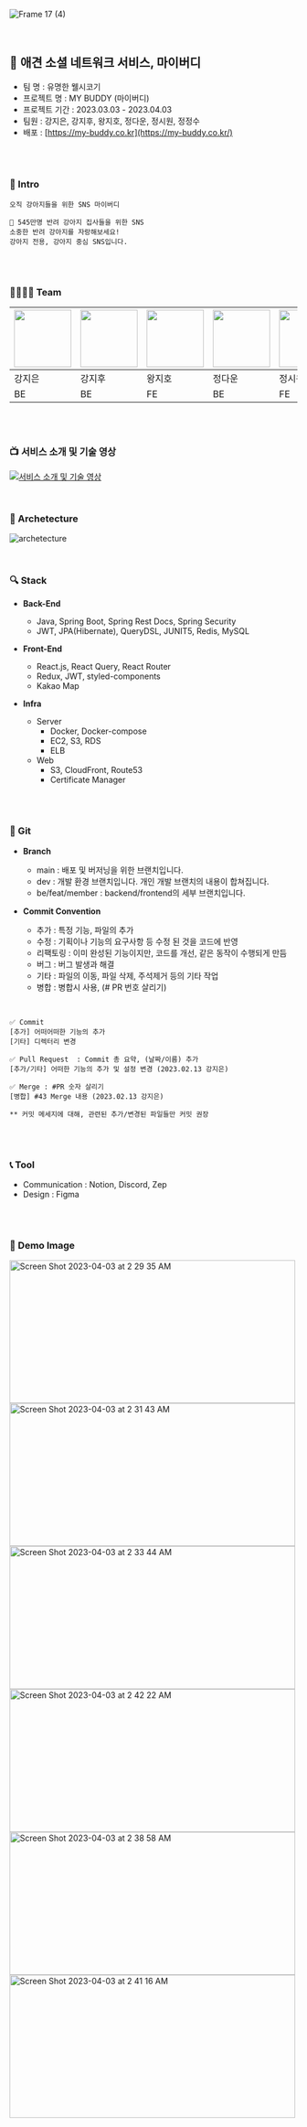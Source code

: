 

![Frame 17 (4)](https://user-images.githubusercontent.com/48430781/229368899-f33fbfd3-7ba4-4ff2-aac6-494eb62b1b09.png)

<br>



## 🐶 애견 소셜 네트워크 서비스, 마이버디
- 팀 명 : 유명한 웰시코기
- 프로젝트 명 : MY BUDDY (마이버디)
- 프로젝트 기간 : 2023.03.03 - 2023.04.03
- 팀원 : 강지은, 강지후, 왕지호, 정다운, 정시원, 정정수
- 배포 : [https://my-buddy.co.kr](https://my-buddy.co.kr/)

<br><br>

### 🌷 Intro
```text
오직 강아지들을 위한 SNS 마이버디

🐶 545만명 반려 강아지 집사들을 위한 SNS
소중한 반려 강아지를 자랑해보세요!
강아지 전용, 강아지 중심 SNS입니다.
```

<br><br>


### 👨‍👩‍👧‍👦 Team

| [<img src="https://github.com/sdoaolo.png" width="100px;"/>](https://github.com/sdoaolo) | [<img src="https://github.com/JihooKang-KOR.png" width="100px;"/>](https://github.com/JihooKang-KOR) | [<img src="https://github.com/wangamy0222.png" width="100px;"/>](https://github.com/wangamy0222) | [<img src="https://github.com/Daw-Jeong.png" width="100px;"/>](https://github.com/Daw-Jeong) | [<img src="https://github.com/notplastic2.png" width="100px;"/>](https://github.com/notplastic2) | [<img src="https://github.com/wjdwjdtn92.png" width="100px;"/>](https://github.com/wjdwjdtn92) |
| --- | --- | --- | --- | --- | --- |
| 강지은 | 강지후 | 왕지호 | 정다운 | 정시원 | 정정수 |
| BE | BE | FE | BE | FE | FE |


<br><br>


### 📺 서비스 소개 및 기술 영상
[![서비스 소개 및 기술 영상](https://img.youtube.com/vi/nP-d38dl_ag/0.jpg)](https://www.youtube.com/watch?v=nP-d38dl_ag)

<br>


### 📄 Archetecture
![archetecture](https://user-images.githubusercontent.com/48430781/229366885-89aaf02e-a2fc-473c-b6f1-26b1fc0b7db4.png)

<br>

### 🔍 Stack

- **Back-End**
    - Java, Spring Boot, Spring Rest Docs, Spring Security
    - JWT, JPA(Hibernate), QueryDSL, JUNIT5, Redis, MySQL
    
- **Front-End**
    - React.js, React Query, React Router
    - Redux, JWT, styled-components
    - Kakao Map
    
- **Infra**
    - Server
        - Docker, Docker-compose
        - EC2, S3, RDS
        - ELB
    - Web
        - S3, CloudFront, Route53
        - Certificate Manager


<br><br>


### 🔖 Git 
- **Branch**
    - main : 배포 및 버저닝을 위한 브랜치입니다.
    - dev : 개발 환경 브랜치입니다. 개인 개발 브랜치의 내용이 합쳐집니다.
    - be/feat/member : backend/frontend의 세부 브랜치입니다.

- **Commit Convention**
    - 추가 : 특정 기능, 파일의 추가
    - 수정 : 기획이나 기능의 요구사항 등 수정 된 것을 코드에 반영
    - 리팩토링 : 이미 완성된 기능이지만, 코드를 개선, 같은 동작이 수행되게 만듬
    - 버그 : 버그 발생과 해결
    - 기타 : 파일의 이동, 파일 삭제, 주석제거 등의 기타 작업
    - 병합 : 병합시 사용, (# PR 번호 살리기)

<br>


```text
✅ Commit
[추가] 어떠어떠한 기능의 추가
[기타] 디렉터리 변경

✅ Pull Request  : Commit 총 요약, (날짜/이름) 추가
[추가/기타] 어떠한 기능의 추가 및 설정 변경 (2023.02.13 강지은)

✅ Merge : #PR 숫자 살리기
[병합] #43 Merge 내용 (2023.02.13 강지은)

** 커밋 메세지에 대해, 관련된 추가/변경된 파일들만 커밋 권장
```

<br><br>

### 📞 Tool
- Communication : Notion, Discord, Zep
- Design : Figma

<br><br>

### 🎨 Demo Image
<img width="500" height="250" alt="Screen Shot 2023-04-03 at 2 29 35 AM" src="https://user-images.githubusercontent.com/48430781/229369075-9dc92737-7aa4-48eb-b523-697bb9ee9983.png"><img width="500" height="250" alt="Screen Shot 2023-04-03 at 2 31 43 AM" src="https://user-images.githubusercontent.com/48430781/229369176-7b573ff7-b694-4552-b318-6793bf6d3c29.png">
<img width="500" height="250" alt="Screen Shot 2023-04-03 at 2 33 44 AM" src="https://user-images.githubusercontent.com/48430781/229369253-c452b5fe-b694-432f-bc88-387f74359203.png"><img width="500" height="250" alt="Screen Shot 2023-04-03 at 2 42 22 AM" src="https://user-images.githubusercontent.com/48430781/229369690-c7b7b273-141a-4e81-9bae-fcb799478ada.png">
<img width="500" height="250" alt="Screen Shot 2023-04-03 at 2 38 58 AM" src="https://user-images.githubusercontent.com/48430781/229369482-86037246-04d9-4577-9a3a-969f57e8e4c7.png"><img width="500" height="250" alt="Screen Shot 2023-04-03 at 2 41 16 AM" src="https://user-images.githubusercontent.com/48430781/229369623-b60e5221-4ac2-4f5e-847b-69b6e62cccf0.png">

<br><br>

